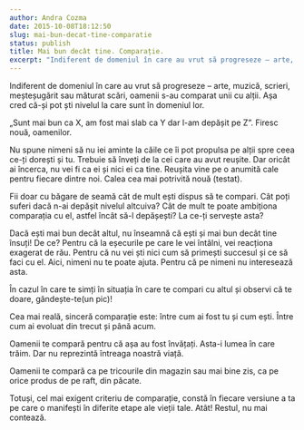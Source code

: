 ```yaml
---
author: Andra Cozma
date: 2015-10-08T18:12:50
slug: mai-bun-decat-tine-comparatie
status: publish
title: Mai bun decât tine. Comparație.
excerpt: "Indiferent de domeniul în care au vrut să progreseze – arte, muzică, scrieri, meșteșugărit sau măturat scări, oamenii s-au comparat  "
---
```

Indiferent de domeniul în care au vrut să progreseze – arte, muzică, scrieri, meșteșugărit sau măturat scări, oamenii s-au comparat unii cu alții. Așa cred că-și pot ști nivelul la care sunt în domeniul lor.

„Sunt mai bun ca X, am fost mai slab ca Y dar l-am depășit pe Z”. Firesc nouă, oamenilor.

Nu spune nimeni să nu iei aminte la căile ce îi pot propulsa pe alții spre ceea ce-ți dorești și tu. Trebuie să înveți de la cei care au avut reușite. Dar oricât ai încerca, nu vei fi ca ei și nici ei ca tine. Reușita vine pe o anumită cale pentru fiecare dintre noi. Calea cea mai potrivită nouă (testat).

Fii doar cu băgare de seamă cât de mult ești dispus să te compari. Cât poți suferi dacă n-ai depășit nivelul altcuiva? Cât de mult te poate ambiționa comparația cu el, astfel încât să-l depășești? La ce-ți servește asta?

Dacă ești mai bun decât altul, nu înseamnă că ești și mai bun decât tine însuți! De ce? Pentru că la eșecurile pe care le vei întâlni, vei reacționa exagerat de rău. Pentru că nu vei ști nici cum să primești succesul și ce să faci cu el. Aici, nimeni nu te poate ajuta. Pentru că pe nimeni nu interesează asta.

În cazul în care te simți în situația în care te compari cu altul și observi că te doare, gândește-te(un pic)!

Cea mai reală, sinceră comparație este: între cum ai fost tu și cum ești. Între cum ai evoluat din trecut și până acum.

Oamenii te compară pentru că așa au fost învățați. Asta-i lumea în care trăim. Dar nu reprezintă întreaga noastră viață.

Oamenii te compară ca pe tricourile din magazin sau mai bine zis, ca pe orice produs de pe raft, din păcate.

Totuși, cel mai exigent criteriu de comparație, constă în fiecare versiune a ta pe care o manifești în diferite etape ale vieții tale. Atât! Restul, nu mai contează.
    